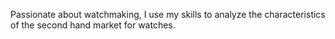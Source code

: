 Passionate about watchmaking, I use my skills to analyze the characteristics of the second hand market for watches.

